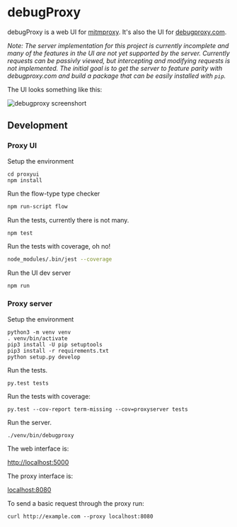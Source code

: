 # debugProxy 

debugProxy is a web UI for [mitmproxy][mitmproxy]. It's also the UI for [debugproxy.com][debugproxy].

_Note: The server implementation for this project is currently incomplete and
many of the features in the UI are not yet supported by the server. Currently
requests can be passivly viewed, but intercepting and modifying requests is not
implemented. The initial goal is to get the server to feature parity with
debugproxy.com and build a package that can be easily installed with `pip`._

The UI looks something like this:

![debugproxy screenshort][screenshot]

## Development

### Proxy UI

Setup the environment

```
cd proxyui
npm install
```

Run the flow-type type checker

```sh
npm run-script flow
```

Run the tests, currently there is not many.

```sh
npm test
```

Run the tests with coverage, oh no!

```sh
node_modules/.bin/jest --coverage
```

Run the UI dev server

```
npm run
```

### Proxy server

Setup the environment

```
python3 -m venv venv
. venv/bin/activate
pip3 install -U pip setuptools
pip3 install -r requirements.txt
python setup.py develop
```

Run the tests.

```
py.test tests
```

Run the tests with coverage:

```
py.test --cov-report term-missing --cov=proxyserver tests
```

Run the server.

```
./venv/bin/debugproxy
```

The web interface is:
  
  [http://localhost:5000][web_url]

The proxy interface is:

  [localhost:8080][proxy_url]

To send a basic request through the proxy run:

```
curl http://example.com --proxy localhost:8080
```

[debugproxy]: https://debugproxy.com
[screenshot]: https://debugproxy.com/static/img/debugTechBikers.png
[web_url]: http://localhost:5000
[proxy_url]: localhost:8080
[mitmproxy]: https://mitmproxy.org/
